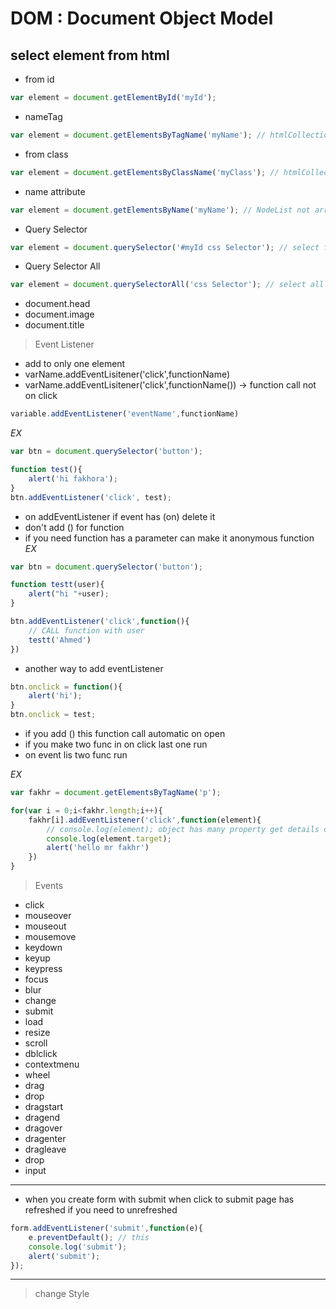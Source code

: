# DOM : Document Object Model

## select element from html
- from id
```js
var element = document.getElementById('myId');
```
- nameTag
```js 
var element = document.getElementsByTagName('myName'); // htmlCollection list
```
- from class
```js
var element = document.getElementsByClassName('myClass'); // htmlCollection list not array
```
- name attribute
```js
var element = document.getElementsByName('myName'); // NodeList not array 
```
- Query Selector
```js
var element = document.querySelector('#myId css Selector'); // select first element not list
```
- Query Selector All
```js
var element = document.querySelectorAll('css Selector'); // select all element in list NodeList
```
- document.head
- document.image
- document.title

> Event Listener
- add to only one element 
- varName.addEventLisitener('click',functionName)
- varName.addEventLisitener('click',functionName()) -> function call not on click
```js
variable.addEventListener('eventName',functionName)
```
*EX*
```js
var btn = document.querySelector('button');

function test(){
    alert('hi fakhora');
}
btn.addEventListener('click', test);
```
- on addEventListener if event has (on) delete it
- don't add () for function
- if you need function has a parameter can make it anonymous function
*EX*
```js
var btn = document.querySelector('button');

function testt(user){
    alert("hi "+user);
}

btn.addEventListener('click',function(){
    // CALL function with user
    testt('Ahmed')
})
```
- another way to add eventListener

```js
btn.onclick = function(){
    alert('hi');
}
btn.onclick = test;
```
- if you add () this function call automatic on open
- if you make two func in on click last one run
- on event lis two func run

*EX*
```js
var fakhr = document.getElementsByTagName('p');

for(var i = 0;i<fakhr.length;i++){
    fakhr[i].addEventListener('click',function(element){
        // console.log(element); object has many property get details of click
        console.log(element.target);
        alert('hello mr fakhr')
    })
}
```
> Events
- click
- mouseover
- mouseout
- mousemove
- keydown
- keyup
- keypress
- focus
- blur
- change
- submit
- load
- resize
- scroll
- dblclick
- contextmenu
- wheel
- drag
- drop
- dragstart
- dragend
- dragover
- dragenter
- dragleave
- drop
- input 
---------
- when you create form with submit when click to submit page has refreshed if you need to unrefreshed 
```js
form.addEventListener('submit',function(e){
    e.preventDefault(); // this
    console.log('submit');
    alert('submit');
});
```
----------

> change Style
